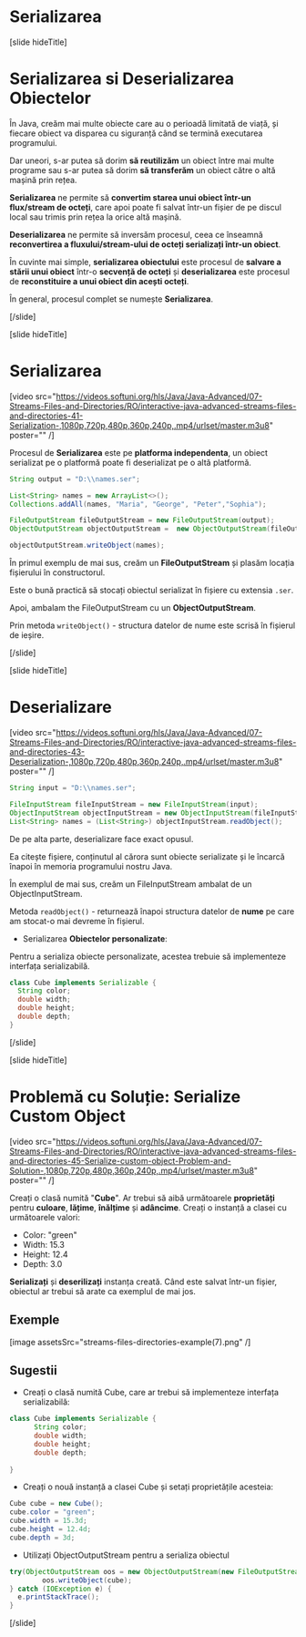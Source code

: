 # Serializarea

[slide hideTitle]

# Serializarea si Deserializarea Obiectelor

În Java, creăm mai multe obiecte care au o perioadă limitată de viață, și fiecare obiect va disparea cu siguranță când se termină executarea programului.

Dar uneori, s-ar putea să dorim  **să reutilizăm** un obiect între mai multe programe sau s-ar putea să dorim  **să transferăm** un obiect către o altă mașină prin rețea.

**Serializarea** ne permite să **convertim starea unui obiect într-un flux/stream de octeți**, care apoi poate fi salvat într-un fișier de pe discul local sau trimis prin rețea la orice altă mașină.

**Deserializarea** ne permite să inversăm procesul, ceea ce înseamnă **reconvertirea a fluxului/stream-ului de octeți serializați într-un obiect**.

În cuvinte mai simple,  **serializarea obiectului** este procesul de **salvare a stării unui obiect** într-o **secvență de octeți** și **deserializarea** este procesul de **reconstituire a unui obiect din acești octeți**.

În general, procesul complet se numește **Serializarea**.

[/slide]

[slide hideTitle]

# Serializarea

[video src="https://videos.softuni.org/hls/Java/Java-Advanced/07-Streams-Files-and-Directories/RO/interactive-java-advanced-streams-files-and-directories-41-Serialization-,1080p,720p,480p,360p,240p,.mp4/urlset/master.m3u8" poster="" /]

Procesul de **Serializarea** este pe **platforma independenta**, un obiect serializat pe o platformă poate fi deserializat pe o altă platformă.

```java
String output = "D:\\names.ser";

List<String> names = new ArrayList<>();
Collections.addAll(names, "Maria", "George", "Peter","Sophia");

FileOutputStream fileOutputStream = new FileOutputStream(output);
ObjectOutputStream objectOutputStream =  new ObjectOutputStream(fileOutputStream);

objectOutputStream.writeObject(names);
```
În primul exemplu de mai sus, creăm un **FileOutputStream** și plasăm locația fișierului în constructorul.

Este o bună practică să stocați obiectul serializat în fișiere cu extensia `.ser`.

Apoi, ambalam the FileOutputStream cu un **ObjectOutputStream**.

Prin metoda `writeObject()` -  structura datelor de nume este scrisă în fișierul de ieșire.


[/slide]

[slide hideTitle]
# Deserializare

[video src="https://videos.softuni.org/hls/Java/Java-Advanced/07-Streams-Files-and-Directories/RO/interactive-java-advanced-streams-files-and-directories-43-Deserialization-,1080p,720p,480p,360p,240p,.mp4/urlset/master.m3u8" poster="" /]

```java
String input = "D:\\names.ser";

FileInputStream fileInputStream = new FileInputStream(input);
ObjectInputStream objectInputStream = new ObjectInputStream(fileInputStream);
List<String> names = (List<String>) objectInputStream.readObject();
```

De pe alta parte, deserializare face exact opusul.

Ea citește fișiere, conținutul al cărora  sunt obiecte serializate și le încarcă înapoi în memoria programului nostru Java.

În exemplul de mai sus, creăm un FileInputStream ambalat de un ObjectInputStream.

Metoda `readObject()` - returnează înapoi structura datelor de **nume** pe care am stocat-o mai devreme în fișierul.

- Serializarea **Obiectelor personalizate**:

Pentru a serializa obiecte personalizate, acestea trebuie să implementeze interfața serializabilă.

```java
class Cube implements Serializable {
  String color;
  double width;
  double height;
  double depth;
}
```

[/slide]

[slide hideTitle]

# Problemă cu Soluție: Serialize Custom Object

[video src="https://videos.softuni.org/hls/Java/Java-Advanced/07-Streams-Files-and-Directories/RO/interactive-java-advanced-streams-files-and-directories-45-Serialize-custom-object-Problem-and-Solution-,1080p,720p,480p,360p,240p,.mp4/urlset/master.m3u8" poster="" /]

Creați o clasă numită "**Cube**". Ar trebui să aibă următoarele **proprietăți** pentru **culoare**, **lățime**, **înălțime** și **adâncime**.
Creați o instanță a clasei cu următoarele valori:
- Color: "green"
- Width: 15.3
- Height: 12.4
- Depth: 3.0

**Serializați** și **deserilizați** instanța creată. Când este salvat într-un fișier, obiectul ar trebui să arate ca exemplul de mai jos.

## Exemple

[image assetsSrc="streams-files-directories-example(7).png" /]


## Sugestii

-	Creați o clasă numită Cube, care ar trebui să implementeze interfața serializabilă:

```java
class Cube implements Serializable {
      String color;
      double width;
      double height;
      double depth;
        
}
```

- Creați o nouă instanță a clasei Cube și setați proprietățile acesteia:

```java
Cube cube = new Cube();
cube.color = "green";
cube.width = 15.3d;
cube.height = 12.4d;
cube.depth = 3d;

```

- Utilizați ObjectOutputStream pentru a serializa obiectul

```java
try(ObjectOutputStream oos = new ObjectOutputStream(new FileOutputStream(path)) ) {
        oos.writeObject(cube);
} catch (IOException e) {
  e.printStackTrace();
}
```

[/slide]

